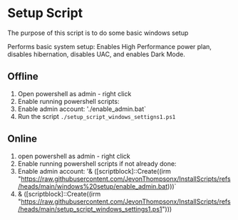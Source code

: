 # Setup Script

The purpose of this script is to do some basic windows setup 


Performs basic system setup: Enables High Performance power plan,
disables hibernation, disables UAC, and enables Dark Mode.

## Offline 
1. Open powershell as admin - right click 
2. Enable running powershell scripts:
3. Enable admin account: './enable_admin.bat`
4. Run the script `./setup_script_windows_settigns1.ps1`

## Online

1. open powershell as admin - right click 
2. Enable running powershell scripts if not already done:
3. Enable admin account: '& ([scriptblock]::Create((irm "https://raw.githubusercontent.com/JevonThompsonx/InstallScripts/refs/heads/main/windows%20setup/enable_admin.bat)))`
4. & ([scriptblock]::Create((irm "https://raw.githubusercontent.com/JevonThompsonx/InstallScripts/refs/heads/main/setup_script_windows_settings1.ps1")))
